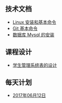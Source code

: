 ## 技术文档
* [Linux 安装和基本命令](./mysql-doc01.md)  
* [Git 基本命令](./mysql-doc.02.md)  
* [数据库 Mysql 的安装](./mysql-doc03.md)   



## 课程设计
* [学生管理系统表的设计](./mysql-doc04.md)


## 每天计划

* [2017年06月12日](20170612.md)

